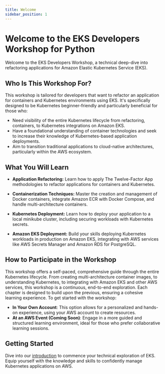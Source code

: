 ```yaml
---
title: Welcome
sidebar_position: 1
---
```


# Welcome to the EKS Developers Workshop for Python
Welcome to the EKS Developers Workshop, a technical deep-dive into refactoring applications for Amazon Elastic Kubernetes Service (EKS). 

## Who Is This Workshop For?
This workshop is tailored for developers that want to refactor an application for containers and Kubernetes environments using EKS. It's specifically designed to be Kubernetes beginner-friendly and particularly beneficial for those who: 

* Need visibility of the entire Kubernetes lifecycle from refactoring, containers, to Kubernetes integrations on Amazon EKS.
* Have a foundational understanding of container technologies and seek to increase their knowledge of Kubernetes-based application deployments.
* Aim to transition traditional applications to cloud-native architectures, particularly within the AWS ecosystem.

## What You Will Learn
* **Application Refactoring:** Learn how to apply The Twelve-Factor App methodologies to refactor applications for containers and Kubernetes.

* **Containerization Techniques:** Master the creation and management of Docker containers, integrate Amazon ECR with Docker Compose, and handle multi-architecture containers.
* **Kubernetes Deployment:** Learn how to deploy your application to a local minikube cluster, including securing workloads with Kubernetes secrets.
* **Amazon EKS Deployment:** Build your skills deploying Kubernetes workloads in production on Amazon EKS, integrating with AWS services like AWS Secrets Manager and Amazon RDS for PostgreSQL. 

## How to Participate in the Workshop
This workshop offers a self-paced, comprehensive guide through the entire Kubernetes lifecycle. From creating multi-architecture container images, to understanding Kubernetes, to integrating with Amazon EKS and other AWS services, this workshop is a continuous, end-to-end exploration. Each chapter is designed to build upon the previous, ensuring a cohesive learning experience. To get started with the workshop:

* **In Your Own Account**: This option allows for a personalized and hands-on experience, using your AWS account to create resources.
* **At an AWS Event (Coming Soon)**: Engage in a more guided and structured learning environment, ideal for those who prefer collaborative learning sessions.

## Getting Started
Dive into our [introduction](./introduction/index.md) to commence your technical exploration of EKS. Equip yourself with the knowledge and skills to confidently manage Kubernetes applications on AWS.
